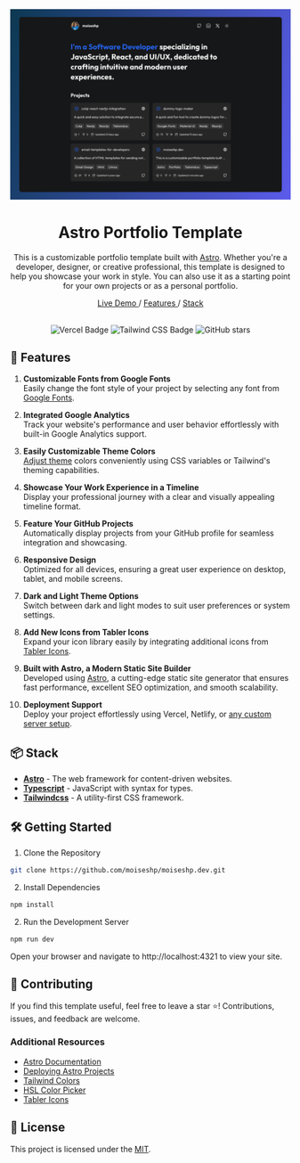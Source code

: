 <div align="center">
  <img src="public/Screenshot-My-Portfolio-Web.png" alt="Screenshot - Astro Portfolio Template" />
</div>

<h1 align="center">Astro Portfolio Template</h1>

<p align="center">
This is a customizable portfolio template built with <a href="https://astro.build/" target="_blank">Astro</a>. Whether you're a developer, designer, or creative professional, this template is designed to help you showcase your work in style. You can also use it as a starting point for your own projects or as a personal portfolio.

</p>

<div align="center">
  <a href="https://moiseshp.dev" target="_blank">
    Live Demo
  </a>
  <span>/</span>
  <a href="https://github.com/moiseshp/moiseshp.dev?tab=readme-ov-file#-features">
    Features
  </a>
  <span>/</span>
  <a href="https://github.com/moiseshp/moiseshp.dev?tab=readme-ov-file#-stack">
    Stack
  </a>
</div>

<br />

<div align="center">

![Vercel Badge](https://img.shields.io/badge/Vercel-000?logo=vercel&logoColor=fff&style=flat)
![Tailwind CSS Badge](https://img.shields.io/badge/Tailwind%20CSS-06B6D4?logo=tailwindcss&logoColor=fff&style=flat)
![GitHub stars](https://img.shields.io/github/stars/moiseshp/moiseshp.dev)

</div>

## 🌟 Features

1. **Customizable Fonts from Google Fonts**  
   Easily change the font style of your project by selecting any font from [Google Fonts](https://fonts.google.com).

2. **Integrated Google Analytics**  
   Track your website's performance and user behavior effortlessly with built-in Google Analytics support.

3. **Easily Customizable Theme Colors**  
   [Adjust theme](https://github.com/moiseshp/moiseshp.dev/blob/main/src/styles/global.css) colors conveniently using CSS variables or Tailwind's theming capabilities.

4. **Showcase Your Work Experience in a Timeline**  
   Display your professional journey with a clear and visually appealing timeline format.

5. **Feature Your GitHub Projects**  
   Automatically display projects from your GitHub profile for seamless integration and showcasing.

6. **Responsive Design**  
   Optimized for all devices, ensuring a great user experience on desktop, tablet, and mobile screens.

7. **Dark and Light Theme Options**  
   Switch between dark and light modes to suit user preferences or system settings.

8. **Add New Icons from Tabler Icons**  
   Expand your icon library easily by integrating additional icons from [Tabler Icons](https://tabler.io/icons).

9. **Built with Astro, a Modern Static Site Builder**  
   Developed using [Astro](https://astro.build), a cutting-edge static site generator that ensures fast performance, excellent SEO optimization, and smooth scalability.

10. **Deployment Support**  
    Deploy your project effortlessly using Vercel, Netlify, or [any custom server setup](https://docs.astro.build/en/guides/deploy/).

## 📦 Stack

- [**Astro**](https://astro.build) - The web framework for content-driven websites.
- [**Typescript**](https://www.typescriptlang.org/) - JavaScript with syntax for types.
- [**Tailwindcss**](https://tailwindcss.com/) - A utility-first CSS framework.

## 🛠️ Getting Started

1. Clone the Repository

```bash
git clone https://github.com/moiseshp/moiseshp.dev.git
```

2. Install Dependencies

```bash
npm install
```

2. Run the Development Server

```bash
npm run dev
```

Open your browser and navigate to http://localhost:4321 to view your site.

## 🤝 Contributing

If you find this template useful, feel free to leave a star ⭐️! Contributions, issues, and feedback are welcome.

### Additional Resources

- [Astro Documentation](https://docs.astro.build/)
- [Deploying Astro Projects](https://docs.astro.build/en/guides/deploy/)
- [Tailwind Colors](https://tailscan.com/colors)
- [HSL Color Picker](https://hslpicker.com/)
- [Tabler Icons](https://tabler.io/icons)

## 📄 License

This project is licensed under the [MIT](LICENSE).
